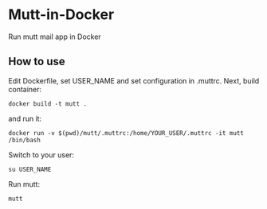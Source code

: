 # Mutt-in-Docker

Run mutt mail app in Docker

## How to use

Edit Dockerfile, set USER_NAME and set configuration in .muttrc.
Next, build container:

```
docker build -t mutt .
```

and run it:


```
docker run -v $(pwd)/mutt/.muttrc:/home/YOUR_USER/.muttrc -it mutt /bin/bash
```

Switch to your user:

```
su USER_NAME
```

Run mutt:

```
mutt
```
